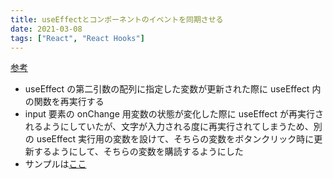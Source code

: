 ```yaml
---
title: useEffectとコンポーネントのイベントを同期させる
date: 2021-03-08
tags: ["React", "React Hooks"]
---
```


[参考](https://qiita.com/ossan-engineer/items/c3853315f59dc20bc9dc)

- useEffect の第二引数の配列に指定した変数が更新された際に useEffect 内の関数を再実行する
- input 要素の onChange 用変数の状態が変化した際に useEffect が再実行されるようにしていたが、文字が入力される度に再実行されてしまうため、別の useEffect 実行用の変数を設けて、そちらの変数をボタンクリック時に更新するようにして、そちらの変数を購読するようにした
- サンプルは[ここ](https://qiita.com/ossan-engineer/items/c3853315f59dc20bc9dc#%E3%83%97%E3%83%AD%E3%82%B0%E3%83%A9%E3%83%A0%E3%82%82%E3%81%97%E3%81%8F%E3%81%AF%E6%89%8B%E5%8B%95%E3%81%A7%E3%83%95%E3%83%83%E3%82%AF%E3%82%92%E3%83%88%E3%83%AA%E3%82%AC%E3%83%BC%E3%81%99%E3%82%8B%E3%81%AB%E3%81%AF)
